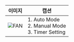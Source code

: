 | 이미지 | 캡션 |
|--------|-------|
| ![FAN](./fanMotor.gif) | 1. Auto Mode <br> 2. Manual Mode <br> 3. Timer Setting |
